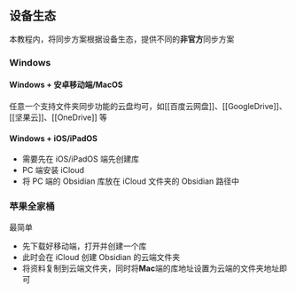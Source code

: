 
## 设备生态
本教程内，将同步方案根据设备生态，提供不同的**非官方**同步方案

### Windows

#### Windows + 安卓移动端/MacOS
任意一个支持文件夹同步功能的云盘均可，如[[百度云网盘]]、[[GoogleDrive]]、[[坚果云]]、[[OneDrive]] 等

#### Windows + iOS/iPadOS
- 需要先在 iOS/iPadOS 端先创建库
- PC 端安装 iCloud
- 将 PC 端的 Obsidian 库放在 iCloud 文件夹的 Obsidian 路径中

### 苹果全家桶
最简单
- 先下载好移动端，打开并创建一个库
- 此时会在 iCloud 创建 Obsidian 的云端文件夹
- 将资料复制到云端文件夹，同时将**Mac**端的库地址设置为云端的文件夹地址即可